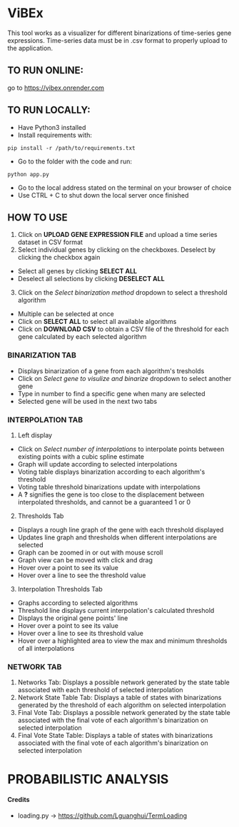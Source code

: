 # ViBEx

This tool works as a visualizer for different binarizations of
time-series gene expressions. Time-series data must be in .csv
format to properly upload to the application.

## TO RUN ONLINE:

go to https://vibex.onrender.com

## TO RUN LOCALLY:

- Have Python3 installed
- Install requirements with:
```
pip install -r /path/to/requirements.txt
```
- Go to the folder with the code and run:
```
python app.py
```
- Go to the local address stated on the terminal on your
	browser of choice
- Use CTRL + C to shut down the local server once finished


## HOW TO USE

1. Click on **UPLOAD GENE EXPRESSION FILE** and upload a time series dataset in CSV format
2. Select individual genes by clicking on the checkboxes. Deselect by clicking the checkbox again
  - Select all genes by clicking **SELECT ALL**
  - Deselect all selections by clicking **DESELECT ALL**
3. Click on the *Select binarization method* dropdown to select a threshold algorithm
  - Multiple can be selected at once
  - Click on **SELECT ALL** to select all available algorithms
  - Click on **DOWNLOAD CSV** to obtain a CSV file of the threshold for each gene calculated by
	each selected algorithm

### BINARIZATION TAB

 - Displays binarization of a gene from each algorithm's tresholds
 - Click on *Select gene to visulize and binarize* dropdown to select another gene
 - Type in number to find a specific gene when many are selected
 - Selected gene will be used in the next two tabs

### INTERPOLATION TAB

1. Left display
 - Click on *Select number of interpolations* to interpolate points between existing points with a cubic spline estimate
 - Graph will update according to selected interpolations
 - Voting table displays binarization according to each algorithm's threshold
 - Voting table threshold binarizations update with interpolations
 - A **?** signifies the gene is too close to the displacement between interpolated thresholds, and cannot be a guaranteed 1 or 0

2. Thresholds Tab
 - Displays a rough line graph of the gene with each threshold displayed
 - Updates line graph and thresholds when different interpolations are selected
 - Graph can be zoomed in or out with mouse scroll
 - Graph view can be moved with click and drag
 - Hover over a point to see its value
 - Hover over a line to see the threshold value
 
3. Interpolation Thresholds Tab
 - Graphs according to selected algorithms
 - Threshold line displays current interpolation's calculated threshold
 - Displays the original gene points' line
 - Hover over a point to see its value
 - Hover over a line to see its threshold value
 - Hover over a highlighted area to view the max and minimum thresholds of all interpolations

### NETWORK TAB

1. Networks Tab: Displays a possible network generated by the state table associated with each threshold of selected interpolation
2. Network State Table Tab: Displays a table of states with binarizations generated by the threshold of each algorithm on selected interpolation
3. Final Vote Tab: Displays a possible network generated by the state table associated with the final vote of each algorithm's binarization on selected interpolation
4. Final Vote State Table: Displays a table of states with binarizations associated with the final vote of each algorithm's binarization on selected interpolation

# PROBABILISTIC ANALYSIS

#### Credits

- loading.py -> https://github.com/Lguanghui/TermLoading

